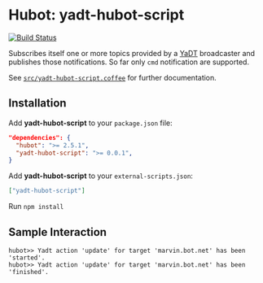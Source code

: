 # Hubot: yadt-hubot-script
[![Build Status](https://travis-ci.org/JoergFiedler/yadt-hubot-script.png?branch=master)](https://travis-ci.org/JoergFiedler/yadt-hubot-script)

Subscribes itself one or more topics provided by a [YaDT](http://www.yadt-project.org/) broadcaster and publishes those notifications. So far only `cmd` notification are supported.

See [`src/yadt-hubot-script.coffee`](src/yadt-hubot-script.coffee) for further documentation.

## Installation

Add **yadt-hubot-script** to your `package.json` file:

```json
"dependencies": {
  "hubot": ">= 2.5.1",
  "yadt-hubot-script": ">= 0.0.1",
}
```

Add **yadt-hubot-script** to your `external-scripts.json`:

```json
["yadt-hubot-script"]
```

Run `npm install`

## Sample Interaction

```
hubot>> Yadt action 'update' for target 'marvin.bot.net' has been 'started'.
hubot>> Yadt action 'update' for target 'marvin.bot.net' has been 'finished'.
```
